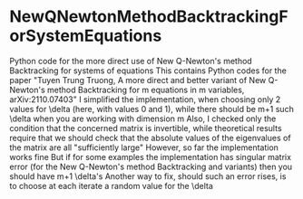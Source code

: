 # NewQNewtonMethodBacktrackingForSystemEquations
Python code for the more direct use of New Q-Newton's method Backtracking for systems of equations
This contains Python codes for the paper "Tuyen Trung Truong, A more direct and better variant of New Q-Newton's method Backtracking for m equations in m variables, arXiv:2110.07403"
I simplified the implementation, when choosing only 2 values for \delta (here, with values 0 and 1), while there should be m+1 such \delta when you are working with dimension m
Also, I checked only the condition that the concerned matrix is invertible, while theoretical results require that we should check that the absolute values of the eigenvalues of the matrix are all "sufficiently large"
However, so far the implementation works fine
But if for some examples the implementation has singular matrix error (for the New Q-Newton's method Backtracking and variants) then you should have m+1 \delta's
Another way to fix, should such an error rises, is to choose at each iterate a random value for the \delta
